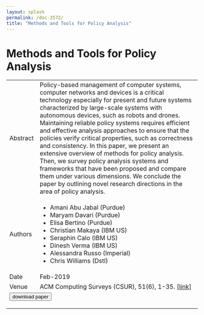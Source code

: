 ```yaml
---
layout: splash
permalink: /doc-3572/
title: "Methods and Tools for Policy Analysis"
---
```


# Methods and Tools for Policy Analysis

<table>
    <tbody>
    <tr>
        <td>Abstract</td>
        <td>Policy-based management of computer systems, computer networks and devices is a critical technology especially for present and future systems characterized by large-scale systems with autonomous devices, such as robots and drones. Maintaining reliable policy systems requires efficient and effective analysis approaches to ensure that the policies verify critical properties, such as correctness and consistency. In this paper, we present an extensive overview of methods for policy analysis. Then, we survey policy analysis systems and frameworks that have been proposed and compare them under various dimensions. We conclude the paper by outlining novel research directions in the area of policy analysis.</td>
    </tr>
    <tr>
        <td>Authors</td>
        <td>
            <ul>
                <li>Amani Abu Jabal (Purdue)</li>
                <li>Maryam Davari (Purdue)</li>
                <li>Elisa Bertino (Purdue)</li>
                <li>Christian Makaya (IBM US)</li>
                <li>Seraphin Calo (IBM US)</li>
                <li>Dinesh Verma (IBM US)</li>
                <li>Alessandra Russo (Imperial)</li>
                <li>Chris Williams (Dstl)</li>
            </ul>
        </td>
    </tr>
    <tr>
        <td>Date</td>
        <td>Feb-2019</td>
    </tr>
    <tr>
        <td>Venue</td>
        <td>ACM Computing Surveys (CSUR), 51(6), 1-35. [<a href="https://dl.acm.org/citation.cfm?id=3295749">link</a>]</td>
    </tr>
        <tr>
            <td colspan="2">
                <form method="get" action="https://ibm.box.com/v/doc-3572-paper">
                    <button type="submit">download paper</button>
                </form>
            </td>
        </tr>
    </tbody>
</table>
